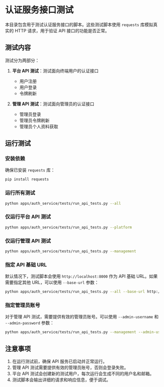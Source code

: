# 认证服务接口测试

本目录包含用于测试认证服务接口的脚本。这些测试脚本使用 `requests` 库模拟真实的 HTTP 请求，用于验证 API 接口的功能是否正常。

## 测试内容

测试分为两部分：

1. **平台 API 测试**：测试面向终端用户的认证接口
   - 用户注册
   - 用户登录
   - 令牌刷新

2. **管理 API 测试**：测试面向管理员的认证接口
   - 管理员登录
   - 管理员令牌刷新
   - 管理员个人资料获取

## 运行测试

### 安装依赖

确保已安装 `requests` 库：

```bash
pip install requests
```

### 运行所有测试

```bash
python apps/auth_service/tests/run_api_tests.py --all
```

### 仅运行平台 API 测试

```bash
python apps/auth_service/tests/run_api_tests.py --platform
```

### 仅运行管理 API 测试

```bash
python apps/auth_service/tests/run_api_tests.py --management
```

### 指定 API 基础 URL

默认情况下，测试脚本会使用 `http://localhost:8000` 作为 API 基础 URL。如果需要指定其他 URL，可以使用 `--base-url` 参数：

```bash
python apps/auth_service/tests/run_api_tests.py --all --base-url http://example.com
```

### 指定管理员账号

对于管理 API 测试，需要提供有效的管理员账号。可以使用 `--admin-username` 和 `--admin-password` 参数：

```bash
python apps/auth_service/tests/run_api_tests.py --management --admin-username admin --admin-password admin123
```

## 注意事项

1. 在运行测试前，确保 API 服务已启动并正常运行。
2. 管理 API 测试需要提供有效的管理员账号，否则会登录失败。
3. 平台 API 测试会创建新的测试用户，每次运行会生成不同的用户名和邮箱。
4. 测试脚本会输出详细的请求和响应信息，便于调试。 